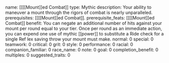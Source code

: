 name: [[[[Mount]]ed Combat]]
type: Mythic
description: Your ability to maneuver a mount through the rigors of combat is nearly unparalleled.
prerequisites: [[[[Mount]]ed Combat]].
prerequisite_feats: [[[[Mount]]ed Combat]]
benefit: You can negate an additional number of hits against your mount per round equal to your tier. Once per round as an immediate action, you can expend one use of mythic [[power]] to substitute a Ride check for a single Ref lex saving throw your mount must make.
normal: 0
special: 0
teamwork: 0
critical: 0
grit: 0
style: 0
performance: 0
racial: 0
companion_familiar: 0
race_name: 0
note: 0
goal: 0
completion_benefit: 0
multiples: 0
suggested_traits: 0
